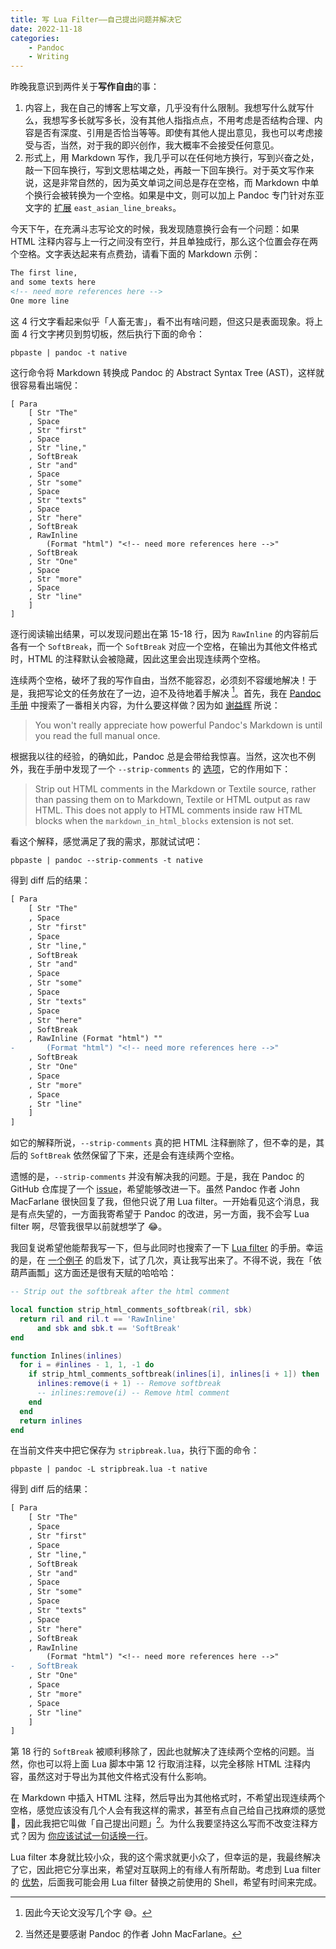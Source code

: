 ```yaml
---
title: 写 Lua Filter——自己提出问题并解决它
date: 2022-11-18
categories:
    - Pandoc
    - Writing
---
```



昨晚我意识到两件关于**写作自由**的事：

1. 内容上，我在自己的博客上写文章，几乎没有什么限制。我想写什么就写什么，我想写多长就写多长，没有其他人指指点点，不用考虑是否结构合理、内容是否有深度、引用是否恰当等等。即使有其他人提出意见，我也可以考虑接受与否，当然，对于我的即兴创作，我大概率不会接受任何意见。
2. 形式上，用 Markdown 写作，我几乎可以在任何地方换行，写到兴奋之处，敲一下回车换行，写到文思枯竭之处，再敲一下回车换行。对于英文写作来说，这是非常自然的，因为英文单词之间总是存在空格，而 Markdown 中单个换行会被转换为一个空格。如果是中文，则可以加上 Pandoc 专门针对东亚文字的 [扩展](https://pandoc.org/MANUAL.html#extension-east_asian_line_breaks) `east_asian_line_breaks`。

今天下午，在充满斗志写论文的时候，我发现随意换行会有一个问题：如果 HTML 注释内容与上一行之间没有空行，并且单独成行，那么这个位置会存在两个空格。文字表达起来有点费劲，请看下面的 Markdown 示例：

```markdown
The first line,
and some texts here
<!-- need more references here -->
One more line
```

这 4 行文字看起来似乎「人畜无害」，看不出有啥问题，但这只是表面现象。将上面 4 行文字拷贝到剪切板，然后执行下面的命令：

```shell
pbpaste | pandoc -t native
```

这行命令将 Markdown 转换成 Pandoc 的 Abstract Syntax Tree (AST)，这样就很容易看出端倪：

```text {hl_lines=["15-18"]}
[ Para
    [ Str "The"
    , Space
    , Str "first"
    , Space
    , Str "line,"
    , SoftBreak
    , Str "and"
    , Space
    , Str "some"
    , Space
    , Str "texts"
    , Space
    , Str "here"
    , SoftBreak
    , RawInline
        (Format "html") "<!-- need more references here -->"
    , SoftBreak
    , Str "One"
    , Space
    , Str "more"
    , Space
    , Str "line"
    ]
]
```

逐行阅读输出结果，可以发现问题出在第 15-18 行，因为 `RawInline` 的内容前后各有一个 `SoftBreak`，而一个 `SoftBreak` 对应一个空格，在输出为其他文件格式时，HTML 的注释默认会被隐藏，因此这里会出现连续两个空格。

连续两个空格，破坏了我的写作自由，当然不能容忍，必须刻不容缓地解决！于是，我把写论文的任务放在了一边，迫不及待地着手解决 [^8D0]。首先，我在 [Pandoc 手册](https://pandoc.org/MANUAL.html) 中搜索了一番相关内容，为什么要这样做？因为如 [谢益辉](https://yihui.org/en/2018/09/target-blank/) 所说：

[^8D0]: 因此今天论文没写几个字 😅。

> You won't really appreciate how powerful Pandoc's Markdown is until you read the full manual once.

根据我以往的经验，的确如此，Pandoc 总是会带给我惊喜。当然，这次也不例外，我在手册中发现了一个 `--strip-comments` 的 [选项](https://pandoc.org/MANUAL.html#general-writer-options)，它的作用如下：

> Strip out HTML comments in the Markdown or Textile source, rather than passing them on to Markdown, Textile or HTML output as raw HTML. This does not apply to HTML comments inside raw HTML blocks when the `markdown_in_html_blocks` extension is not set.

看这个解释，感觉满足了我的需求，那就试试吧：

```shell
pbpaste | pandoc --strip-comments -t native
```

得到 diff 后的结果：

```diff
[ Para
    [ Str "The"
    , Space
    , Str "first"
    , Space
    , Str "line,"
    , SoftBreak
    , Str "and"
    , Space
    , Str "some"
    , Space
    , Str "texts"
    , Space
    , Str "here"
    , SoftBreak
    , RawInline (Format "html") ""
-       (Format "html") "<!-- need more references here -->"
    , SoftBreak
    , Str "One"
    , Space
    , Str "more"
    , Space
    , Str "line"
    ]
]
```

如它的解释所说，`--strip-comments` 真的把 HTML 注释删除了，但不幸的是，其后的 `SoftBreak` 依然保留了下来，还是会有连续两个空格。

遗憾的是，`--strip-comments` 并没有解决我的问题。于是，我在 Pandoc 的 GitHub 仓库提了一个 [issue](https://github.com/jgm/pandoc/issues/8443)，希望能够改进一下。虽然 Pandoc 作者 John MacFarlane 很快回复了我，但他只说了用 Lua filter。一开始看见这个消息，我是有点失望的，一方面我寄希望于 Pandoc 的改进，另一方面，我不会写 Lua filter 啊，尽管我很早以前就想学了 😂。

我回复说希望他能帮我写一下，但与此同时也搜索了一下 [Lua filter](https://pandoc.org/lua-filters.html) 的手册。幸运的是，在 [一个例子](https://pandoc.org/lua-filters.html#remove-spaces-before-citations) 的启发下，试了几次，真让我写出来了。不得不说，我在「依葫芦画瓢」这方面还是很有天赋的哈哈哈：

```lua
-- Strip out the softbreak after the html comment

local function strip_html_comments_softbreak(ril, sbk)
  return ril and ril.t == 'RawInline'
      and sbk and sbk.t == 'SoftBreak'
end

function Inlines(inlines)
  for i = #inlines - 1, 1, -1 do
    if strip_html_comments_softbreak(inlines[i], inlines[i + 1]) then
      inlines:remove(i + 1) -- Remove softbreak
      -- inlines:remove(i) -- Remove html comment
    end
  end
  return inlines
end
```

在当前文件夹中把它保存为 `stripbreak.lua`，执行下面的命令：

```shell
pbpaste | pandoc -L stripbreak.lua -t native
```

得到 diff 后的结果：

```diff
[ Para
    [ Str "The"
    , Space
    , Str "first"
    , Space
    , Str "line,"
    , SoftBreak
    , Str "and"
    , Space
    , Str "some"
    , Space
    , Str "texts"
    , Space
    , Str "here"
    , SoftBreak
    , RawInline
        (Format "html") "<!-- need more references here -->"
-   , SoftBreak
    , Str "One"
    , Space
    , Str "more"
    , Space
    , Str "line"
    ]
]
```

第 18 行的 `SoftBreak` 被顺利移除了，因此也就解决了连续两个空格的问题。当然，你也可以将上面 Lua 脚本中第 12 行取消注释，以完全移除 HTML 注释内容，虽然这对于导出为其他文件格式没有什么影响。

在 Markdown 中插入 HTML 注释，然后导出为其他格式时，不希望出现连续两个空格，感觉应该没有几个人会有我这样的需求，甚至有点自己给自己找麻烦的感觉 🤪，因此我把它叫做「自己提出问题」[^828]。为什么我要坚持这么写而不改变注释方式？因为 [你应该试试一句话换一行](https://sspai.com/post/73957)。

[^828]: 当然还是要感谢 Pandoc 的作者 John MacFarlane。

Lua filter 本身就比较小众，我的这个需求就更小众了，但幸运的是，我最终解决了它，因此把它分享出来，希望对互联网上的有缘人有所帮助。考虑到 Lua filter 的 [优势](https://pandoc.org/lua-filters.html#introduction)，后面我可能会用 Lua filter 替换之前使用的 Shell，希望有时间来完成。
